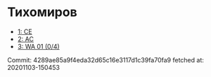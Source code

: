 # Тихомиров
- [1: CE](1.md)
- [2: AC](2.md)
- [3: WA 01 (0/4)](3.md)

Commit: 4289ae85a9f4eda32d65c16e3117d1c39fa70fa9
 fetched at: 20201103-150453
